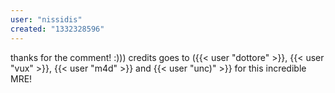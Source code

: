 ```yaml
---
user: "nissidis"
created: "1332328596"
---
```


thanks for the comment! :)))
credits goes to ({{< user "dottore" >}}, {{< user "vux" >}}, {{< user "m4d" >}} and {{< user "unc)" >}} for this incredible MRE!
